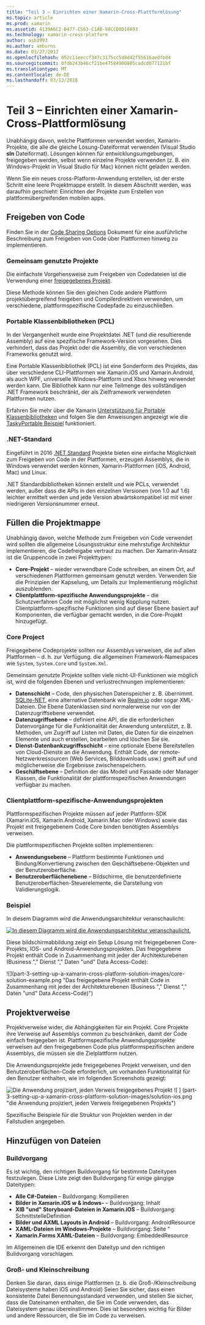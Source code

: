 ```yaml
---
title: "Teil 3 – Einrichten einer Xamarin-Cross-Plattformlösung"
ms.topic: article
ms.prod: xamarin
ms.assetid: 4139A6C2-D477-C563-C1AB-98CCD0D10A93
ms.technology: xamarin-cross-platform
author: asb3993
ms.author: amburns
ms.date: 03/27/2017
ms.openlocfilehash: 852c11eeccf347c3175cc5d8d42f55616aedfb84
ms.sourcegitcommit: 0fdb243b46cf21be47584900805cadcd077121bf
ms.translationtype: MT
ms.contentlocale: de-DE
ms.lasthandoff: 03/13/2018
---
```

# <a name="part-3---setting-up-a-xamarin-cross-platform-solution"></a>Teil 3 – Einrichten einer Xamarin-Cross-Plattformlösung

Unabhängig davon, welche Plattformen verwendet werden, Xamarin-Projekte, die alle die gleiche Lösung-Dateiformat verwenden (Visual Studio **sln** Dateiformat). Lösungen können für entwicklungsumgebungen, freigegeben werden, selbst wenn einzelne Projekte verwenden (z. B. ein Windows-Projekt in Visual Studio für Mac) können nicht geladen werden.



Wenn Sie ein neues cross-Platform-Anwendung erstellen, ist der erste Schritt eine leere Projektmappe erstellt. In diesem Abschnitt werden, was daraufhin geschieht: Einrichten der Projekte zum Erstellen von plattformübergreifenden mobilen apps.

 <a name="Sharing_Code" />


## <a name="sharing-code"></a>Freigeben von Code

Finden Sie in der [Code Sharing Options](~/cross-platform/app-fundamentals/code-sharing.md) Dokument für eine ausführliche Beschreibung zum Freigeben von Code über Plattformen hinweg zu implementieren.

 <a name="Shared_Asset_Projects" />


### <a name="shared-projects"></a>Gemeinsam genutzte Projekte

Die einfachste Vorgehensweise zum Freigeben von Codedateien ist die Verwendung einer [freigegebenes Projekt](~/cross-platform/app-fundamentals/shared-projects.md).

Diese Methode können Sie den gleichen Code andere Plattform projektübergreifend freigeben und Compilerdirektiven verwenden, um verschiedene, plattformspezifische Codepfade zu einzuschließen.

 <a name="Portable_Class_Libraries" />


### <a name="portable-class-libraries-pcl"></a>Portable Klassenbibliotheken (PCL)

In der Vergangenheit wurde eine Projektdatei .NET (und die resultierende Assembly) auf eine spezifische Framework-Version vorgesehen. Dies verhindert, dass das Projekt oder die Assembly, die von verschiedenen Frameworks genutzt wird.

Eine Portable Klassenbibliothek (PCL) ist eine Sonderform des Projekts, das über verschiedene CLI-Plattformen wie Xamarin.iOS und Xamarin.Android, als auch WPF, universelle Windows-Plattform und Xbox hinweg verwendet werden kann. Die Bibliothek kann nur eine Teilmenge des vollständigen .NET Framework beschränkt, der als Zielframework verwendeten Plattformen nutzen.

Erfahren Sie mehr über die Xamarin [Unterstützung für Portable Klassenbibliotheken](~/cross-platform/app-fundamentals/pcl.md) und folgen Sie den Anweisungen angezeigt wie die [TaskyPortable Beispiel](https://github.com/xamarin/mobile-samples/tree/master/TaskyPortable) funktioniert.


### <a name="net-standard"></a>.NET-Standard

Eingeführt in 2016 [.NET Standard](~/cross-platform/app-fundamentals/net-standard.md) Projekte bieten eine einfache Möglichkeit zum Freigeben von Code in der Plattformen, erzeugen Assemblys, die in Windows verwendet werden können, Xamarin-Plattformen (iOS, Android, Mac) und Linux.

.NET Standardbibliotheken können erstellt und wie PCLs, verwendet werden, außer dass die APIs in den einzelnen Versionen (von 1.0 auf 1.6) leichter ermittelt werden und jede Version abwärtskompatibel ist mit einer niedrigeren Versionsnummer erneut.



 <a name="Populating_the_Solution" />


## <a name="populating-the-solution"></a>Füllen die Projektmappe

Unabhängig davon, welche Methode zum Freigeben von Code verwendet wird sollten die allgemeine Lösungsstruktur eine mehrstufige Architektur implementieren, die Codefreigabe vertraut zu machen.
Der Xamarin-Ansatz ist die Gruppencode in zwei Projekttypen:

-   **Core-Projekt** – wieder verwendbare Code schreiben, an einem Ort, auf verschiedenen Plattformen gemeinsam genutzt werden. Verwenden Sie die Prinzipien der Kapselung, um Details zur Implementierung möglichst auszublenden.
-   **Clientplattform-spezifische Anwendungsprojekte** – die Schutzverfahren Code mit möglichst wenig Kopplung nutzen. Clientplattform-spezifische Funktionen sind auf dieser Ebene basiert auf Komponenten, die verfügbar gemacht werden, in die Core-Projekt hinzugefügt.


 <a name="Core_Project" />


### <a name="core-project"></a>Core Project

Freigegebene Codeprojekte sollten nur Assemblys verweisen, die auf allen Plattformen – d. h. zur Verfügung. die allgemeinen Framework-Namespaces wie `System`, `System.Core` und `System.Xml`.

Gemeinsam genutzte Projekte sollten viele nicht-UI-Funktionen wie möglich ist, wird die folgenden Ebenen und verlustrechnungen implementieren:

-   **Datenschicht** – Code, den physischen Datenspeicher z. B. übernimmt.  [SQLite-NET](https://github.com/praeclarum/sqlite-net), eine alternative Datenbank wie [Realm.io](https://realm.io/products/realm-mobile-database/) oder sogar XML-Dateien. Die Ebene Datenklassen sind normalerweise nur von der Datenzugriffsebene verwendet.
-   **Datenzugriffsebene** – definiert eine API, die die erforderlichen Datenvorgänge für die Funktionalität der Anwendung unterstützt, z. B. Methoden, um Zugriff auf Listen mit Daten, die Daten für die einzelnen Elemente und auch erstellen, bearbeiten und löschen Sie sie.
-   **Dienst-Datenbankzugriffsschicht** – eine optionale Ebene Bereitstellen von Cloud-Dienste an die Anwendung. Enthält Code, der remote-Netzwerkressourcen (Web Services, Bilddownloads usw.) greift auf und möglicherweise die Ergebnisse zwischenspeichern.
-   **Geschäftsebene** – Definition der das Modell und Fassade oder Manager Klassen, die Funktionalität der plattformspezifischen Anwendungen verfügbar zu machen.


 <a name="Platform-Specific_Application_Projects" />


### <a name="platform-specific-application-projects"></a>Clientplattform-spezifische-Anwendungsprojekten

Plattformspezifischen Projekte müssen auf jeder Plattform-SDK (Xamarin.iOS, Xamarin.Android, Xamarin.Mac oder Windows) sowie das Projekt mit freigegebenem Code Core binden benötigten Assemblys verweisen.

Die plattformspezifischen Projekte sollten implementieren:

-   **Anwendungsebene** – Plattform bestimmte Funktionen und Bindung/Konvertierung zwischen den Geschäftsebene-Objekten und der Benutzeroberfläche.
-   **Benutzeroberflächenebene** – Bildschirme, die benutzerdefinierte Benutzeroberflächen-Steuerelemente, die Darstellung von Validierungslogik.


<a name="Example" />


### <a name="example"></a>Beispiel

In diesem Diagramm wird die Anwendungsarchitektur veranschaulicht:

 [ ![](part-3-setting-up-a-xamarin-cross-platform-solution-images/conceptualarchitecture.png "In diesem Diagramm wird die Anwendungsarchitektur veranschaulicht.")](part-3-setting-up-a-xamarin-cross-platform-solution-images/conceptualarchitecture.png#lightbox)

Diese bildschirmabbildung zeigt ein Setup Lösung mit freigegebenen Core-Projekts, IOS- und Android-Anwendungsprojekten. Das freigegebene Projekt enthält Code in Zusammenhang mit jeder der Architekturebenen (Business "," Dienst "," Daten "und" Data Access-Code):

 ![](part-3-setting-up-a-xamarin-cross-platform-solution-images/core-solution-example.png "Das freigegebene Projekt enthält Code in Zusammenhang mit jeder der Architekturebenen (Business "," Dienst "," Daten "und" Data Access-Code)")


 <a name="Project_References" />


## <a name="project-references"></a>Projektverweise

Projektverweise wider, die Abhängigkeiten für ein Projekt. Core Projekte ihre Verweise auf Assemblys common zu beschränken, damit der Code einfach freigegeben ist.
Plattformspezifische Anwendungsprojekte verweisen auf den freigegebenen Code plus plattformspezifischen andere Assemblys, die müssen sie die Zielplattform nutzen.

Die Anwendungsprojekte jede freigegebenes Projekt verweisen, und den Benutzeroberflächen-Code erforderlich, um vorhanden Funktionalität für den Benutzer enthalten, wie im folgenden Screenshots gezeigt:

![](part-3-setting-up-a-xamarin-cross-platform-solution-images/solution-android.png "Die Anwendung projiziert, jeden Verweis freigegebenes Projekt") ![ ] (part-3-setting-up-a-xamarin-cross-platform-solution-images/solution-ios.png "die Anwendung projiziert, jeden Verweis freigegebenen Projekts")


Spezifische Beispiele für die Struktur von Projekten werden in der Fallstudien angegeben.

 <a name="Adding_Files" />


## <a name="adding-files"></a>Hinzufügen von Dateien

 <a name="Build_Action" />


### <a name="build-action"></a>Buildvorgang

Es ist wichtig, den richtigen Buildvorgang für bestimmte Dateitypen festzulegen. Diese Liste zeigt den Buildvorgang für einige gängige Dateitypen:

-  **Alle C#-Dateien** – Buildvorgang: Kompilieren
-   **Bilder in Xamarin.iOS w & indows-** – Buildvorgang: Inhalt
-   **XIB "und" Storyboard-Dateien in Xamarin.iOS** – Buildvorgang: SchnittstelleDefinition
-   **Bilder und AXML Layouts in Android** – Buildvorgang: AndroidResource
-  **XAML-Dateien im Windows-Projekte** – Buildvorgang: Seite "
-  **Xamarin.Forms XAML-Dateien** – Buildvorgang: EmbeddedResource


Im Allgemeinen die IDE erkennt den Dateityp und den richtigen Buildvorgang vorschlagen.

 <a name="Case_Sensitivity" />


### <a name="case-sensitivity"></a>Groß- und Kleinschreibung

Denken Sie daran, dass einige Plattformen (z. b. die Groß-/Kleinschreibung Dateisysteme haben
iOS und Android) Seien Sie sicher, dass einen konsistente Datei Benennungsstandard verwenden, und stellen Sie sicher, dass die Dateinamen enthalten, die Sie im Code verwenden, das Dateisystem genau übereinstimmen. Dies ist besonders wichtig für Bilder und andere Ressourcen, die Sie im Code zu verweisen.
